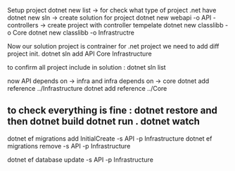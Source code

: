Setup project
dotnet new list -> for check what type of project .net have
dotnet new sln  -> create solution for project
dotnet new webapi -o API -controllers -> create project with controller tempelate 
dotnet new classlibb -o Core
dotnet new classlibb -o Infrastructre

Now our solution project is contrainer for .net project we need to add diff project init.
dotnet sln add API Core Infrastructure 

to confirm all project include in solution : dotnet sln list

now API depends on -> infra and infra depends on -> core 
dotnet add reference ../Infrastructure
dotnet add reference ../Core

to check everything is fine : dotnet restore and then dotnet build
dotnet run . dotnet watch
---------------------------------------------------------------------------------------------------------------------------------------------
dotnet ef migrations add InitialCreate -s API -p Infrastructure
dotnet ef migrations remove -s API -p Infrastructure

dotnet ef database update -s API -p Infrastructure

